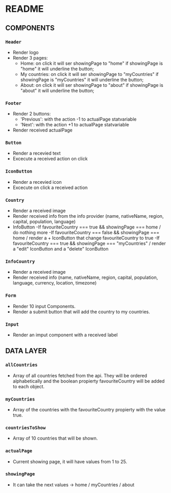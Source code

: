 # README

## COMPONENTS

### `Header`

- Render logo
- Render 3 pages:
  - Home: on click it will ser showingPage to "home"
    if showingPage is "home" it will underline the button;
  - My countries:
    on click it will ser showingPage to "myCountries"
    if showingPage is "myCountries" it will underline the button;
  - About: on click it will ser showingPage to "about"
    if showingPage is "about" it will underline the button;

### `Footer`

- Render 2 buttons:
  - 'Previous': with the action -1 to actualPage statvariable
  - 'Next': with the action +1 to actualPage statvariable
- Render received actualPage

### `Button`

- Render a recevied text
- Excecute a received action on click

### `IconButton`

- Render a recevied icon
- Excecute on click a received action

### `Country`

- Render a received image
- Render received info from the info provider (name, nativeName, region, capital, population, language)
- InfoButton
  -If favouriteCountry === true && showingPage === home / do nothing more
  -If favouriteCountry === false && showingPage === home / render a + IconButton that change favouriteCountry to true
  -If favouriteCountry === true && showingPage === "myCountries" / render a "edit" IconButton and a "delete" IconButton

### `InfoCountry`

- Render a received image
- Render received info (name, nativeName, region, capital, population, language, currency, location, timezone)

### `Form`

- Render 10 input Components.
- Render a submit button that will add the country to my countries.

### `Input`

- Render an imput component with a received label

## DATA LAYER

### `allCountries`

- Array of all countries fetched from the api. They will be ordered alphabetically and the boolean propierty favouriteCountry will be added to each object.

### `myCountries`

- Array of the countries with the favouriteCountry propierty with the value true.

### `countriesToShow`

- Array of 10 countries that will be shown.

### `actualPage`

- Current showing page, it will have values from 1 to 25.

### `showingPage`

- It can take the next values -> home / myCountries / about
